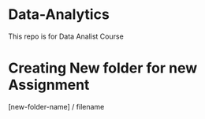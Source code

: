 # Data-Analytics
This repo is for Data Analist Course

# Creating New folder for new Assignment
[new-folder-name] / filename
